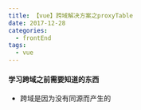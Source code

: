 ```yaml
---
title: 【vue】跨域解决方案之proxyTable
date: 2017-12-28
categories:
  - frontEnd
tags:
  - vue
---
```


#### 学习跨域之前需要知道的东西

- 跨域是因为没有同源而产生的
